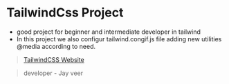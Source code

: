 # TailwindCss Project 

- good project for beginner and intermediate developer in tailwind
- In this project we also configur tailwind.congif.js file adding new utilities @media according to need.

 > [TailwindCSS Website](https://tailwindcss.com/)

> developer - Jay veer 
